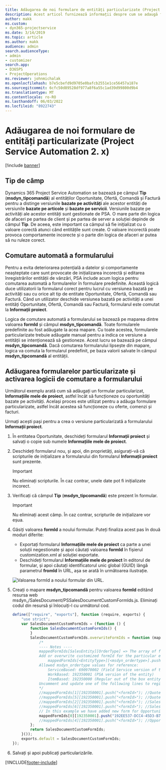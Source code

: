 ```yaml
---
title: Adăugarea de noi formulare de entități particularizate (Project Service Automation 2. x)
description: Acest articol furnizează informații despre cum se adaugă formulare de entități particularizate pentru oportunități, oferte, comenzi sau facturi în Dynamics 365 Project Service Automation 2.x.
author: makk
ms.custom:
- dyn365-projectservice
ms.date: 3/14/2019
ms.topic: article
ms.author: makk
audience: admin
search.audienceType:
- admin
- customizer
search.app:
- D365PS
- ProjectOperations
ms.reviewer: johnmichalak
ms.openlocfilehash: b7e5cbefd9d9705e0bafcb2551e1ce56457a187e
ms.sourcegitcommit: 6cfc50d89528df977a8f6a55c1ad39d99800d9b4
ms.translationtype: MT
ms.contentlocale: ro-RO
ms.lasthandoff: 06/03/2022
ms.locfileid: "8922743"
---
```

# <a name="add-new-custom-entity-forms-project-service-automation-2x"></a>Adăugarea de noi formulare de entități particularizate (Project Service Automation 2. x)

[!include [banner](../../includes/psa-now-project-operations.md)]

## <a name="type-field"></a>Tip de câmp 

Dynamics 365 Project Service Automation se bazează pe câmpul **Tip** (**msdyn\_tipcomandă**) al entităților Oportunitate, Ofertă, Comandă și Factură pentru a distinge versiunile **bazate pe activități** ale acestor entități de versiunile **bazate pe articole** și **bazate pe servicii**. Versiunile bazate pe activități ale acestor entități sunt gestionate de PSA. O mare parte din logica de afaceri pe partea de client și pe partea de server a soluției depinde de câmpul **Tip**. De aceea, este important ca câmpul să fie inițializat cu o valoare corectă atunci când entitățile sunt create. O valoare incorectă poate provoca comportamente incorecte și o parte din logica de afaceri ar putea să nu ruleze corect.

## <a name="automatic-form-switching"></a>Comutare automată a formularului

Pentru a evita deteriorarea potențială a datelor și comportamente neașteptate care sunt provocate de inițializarea incorectă și editarea înregistrărilor entității de vânzări, PSA include acum logica pentru comutarea automată a formularelor în formulare predefinite. Această logică duce utilizatorii la formularul corect pentru lucrul cu versiunea bazată pe activități sau cu orice alt tip de entitate Oportunitate, Ofertă, Comandă sau Factură. Când un utilizator deschide versiunea bazată pe activități a unei entități Oportunitate, Ofertă, Comandă sau Factură, formularul este comutat la **Informații proiect**.

Logica de comutare automată a formularului se bazează pe maparea dintre valoarea **formId** și câmpul **msdyn\_tipcomandă**. Toate formularele predefinite au fost adăugate la acea mapare. Cu toate acestea, formularele particularizate trebuie adăugate manual pentru a indica ce versiune a entității se intenționează să gestioneze. Acest lucru se bazează pe câmpul **msdyn\_tipcomandă**. Dacă comutarea formularului lipsește din mapare, logica va comuta la formularul predefinit, pe baza valorii salvate în câmpul **msdyn\_tipcomandă** al entității.

## <a name="add-custom-forms-and-turn-on-the-form-switching-logic"></a>Adăugarea formularelor particularizate și activarea logicii de comutare a formularului

Următorul exemplu arată cum să adăugați un formular particularizat, **Informațiile mele de proiect**, astfel încât să funcționeze cu oportunități bazate pe activități. Același proces este utilizat pentru a adăuga formulare particularizate, astfel încât acestea să funcționeze cu oferte, comenzi și facturi.

Urmați acești pași pentru a crea o versiune particularizată a formularului **Informații proiect**.

1. În entitatea Oportunitate, deschideți formularul **Informații proiect** și salvați o copie sub numele **Informațiile mele de proiect**.
2. Deschideți formularul nou, și apoi, din proprietăți, asigurați-vă că scripturile de inițializare a formularului din formularul **Informații proiect** sunt prezente. 

    > [!IMPORTANT]
    > Nu eliminați scripturile. În caz contrar, unele date pot fi inițializate incorect.

3. Verificați că câmpul **Tip** (**msdyn\_tipcomandă**) este prezent în formular. 

    > [!IMPORTANT]
    > Nu eliminați acest câmp. În caz contrar, scripturile de inițializare vor eșua.

4. Găsiți valoarea **formId** a noului formular. Puteți finaliza acest pas în două moduri diferite:

    - Exportați formularul **Informațiile mele de proiect** ca parte a unei soluții negestionate și apoi căutați valoarea **formId** în fișierul customization.xml al soluției exportate.
    - Deschideți formularul **Informațiile mele de proiect** în editorul de formular, și apoi căutați identificatorul unic global (GUID) lângă parametrul **fromId** în URL, așa se arată în următoarea ilustrație.

    ![Valoarea formId a noului formular din URL.](media/how-to-add-custom-forms-in-v2.0.png)

5. Creați o mapare **msdyn\_tipcomandă** pentru valoarea **formId** editând resursa web msdyn\_/SalesDocument/PSSalesDocumentCustomFormIds.js. Eliminați codul din resursă și înlocuiți-l cu următorul cod.

    ```javascript
    define(["require", "exports"], function (require, exports) {
        "use strict";
        var SalesDocumentCustomFormIds = (function () {
            function SalesDocumentCustomFormIds() {
            }
            SalesDocumentCustomFormIds.overwriteFormIds = function (mappedFormIds) {
                /*
                ---- Notes ----
                mappedFormIds[SalesEntity][OrderType] => The array of forms IDs that support particular entity and order type
                Add or overwrite customized formId for the particular entity and order type by calling:
                    mappedFormIds[<EntityType>][<msdyn_ordertype>].push("<formId>");
                Allowed msdyn_ordertype values for reference:
                    ServiceBased: 690970002 (Field Service version of the entity)
                    WorkBased: 192350001 (PSA version of the entity)
                    ItemBased: 192350000 (Regular out of the box entity)
                Uncomment and update one of the following lines to register custom PSA form for required entity:
                */      
                //mappedFormIds[1][192350001].push("<formId>"); //Quote
                //mappedFormIds[5][192350001].push("<formId>"); //Quote Line
                //mappedFormIds[2][192350001].push("<formId>"); //Sales Order
                //mappedFormIds[6][192350001].push("<formId>"); //Sales Order Line
                // In this example we have added new form for Opportunity
                mappedFormIds[0][192350001].push("192EE537-DCC4-45D3-B7AF-EA694B9113D2"); //Opportunity
                //mappedFormIds[4][192350001].push("<formId>"); //Opportunity Line
            };
            return SalesDocumentCustomFormIds;
        }());
        exports.default = SalesDocumentCustomFormIds;
    });
    ```

6. Salvați și apoi publicați particularizările.


[!INCLUDE[footer-include](../../includes/footer-banner.md)]
